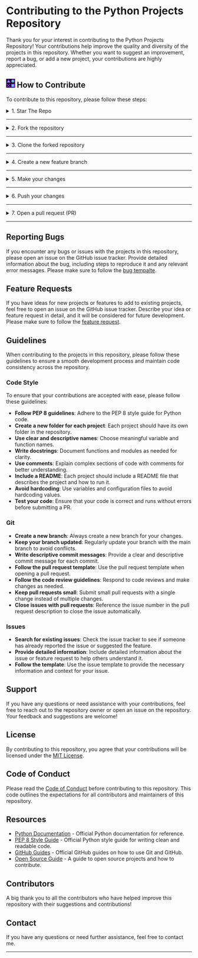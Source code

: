 # Contributing to the Python Projects Repository

Thank you for your interest in contributing to the Python Projects Repository! Your contributions help improve the quality and diversity of the projects in this repository. Whether you want to suggest an improvement, report a bug, or add a new project, your contributions are highly appreciated.

## ![image](assets\contributing.png) How to Contribute

To contribute to this repository, please follow these steps:

<details>
<summary>
1. Star The Repo
</summary>

Star the repo by pressing the top most-right button to start your wonderful journey

![star repo](https://docs.github.com/assets/images/help/stars/starring-a-repository.png)

</details>

---

<details>
<summary>
2. Fork the repository
</summary>

Click the [**"Fork"**](https://github.com/vrm-piyush/python-mini-project) button on the top right corner of this page to create a copy of the repository in your GitHub account.

![fork image](https://upload.wikimedia.org/wikipedia/commons/3/38/GitHub_Fork_Button.png)

</details>

---

<details>
<summary>
3. Clone the forked repository
</summary>

- **Method 1:** GitHub Desktop

> ⚠️ **NOTE:** If you're not familiar with Git, using **GitHub Desktop Application** is a better start. If you choose this method, make sure to download it before continuing reading.
>
> ❗❗ Access link to download [**here**](https://desktop.github.com).

Learn more about how to clone the remote respository on your local machine using **GitHub Desktop** [here](https://docs.github.com/en/desktop/contributing-and-collaborating-using-github-desktop/adding-and-cloning-repositories/cloning-and-forking-repositories-from-github-desktop#cloning-a-repository).

- **Method 2:** Git

Use the following command to clone the forked repository to your local machine

```bash
git clone https://github.com/vrm-piyush/Python-Projects.git
```

> This makes a local copy of the repository in your machine.

Learn more about [forking](https://help.github.com/en/github/getting-started-with-github/fork-a-repo) and [cloning a repo](https://docs.github.com/en/github/creating-cloning-and-archiving-repositories/cloning-a-repository).

</details>

---

<details>
<summary>
4. Create a new feature branch 
</summary>

Always keep your local copy of the repository updated with the original repository.
Before making any changes and/or in an appropriate interval, follow the following steps:

- **Method 1:** GitHub Desktop

Learn more about how to create new branch [here](https://docs.github.com/en/desktop/contributing-and-collaborating-using-github-desktop/making-changes-in-a-branch/managing-branches#creating-a-branch) and how to fetch and pull origin from/to your local machine [here](https://docs.github.com/en/desktop/contributing-and-collaborating-using-github-desktop/keeping-your-local-repository-in-sync-with-github/syncing-your-branch).

Learn more about how to fetch and pull origin from/to your local machine using **GitHub Desktop** [here](https://docs.github.com/en/desktop/contributing-and-collaborating-using-github-desktop/keeping-your-local-repository-in-sync-with-github/syncing-your-branch).

- **Method 2:** Git

Run the following commands **_carefully_** to update your local repository

```sh
# If you cloned a while ago, get the latest changes from upstream
git checkout <master>
git pull upstream <master>

# Make a feature branch (Always check your current branch is up to date before creating a new branch from it to avoid merge conflicts)
git checkout -b <feature-branch-name>

#
```

</details>

---

<details>
<summary>
5. Make your changes
</summary>

- Create a folder in
  [projects directory](https://github.com/vrm-piyush/python-projects) according to your project name.
  > The folder name should follow the following format "YourProjectNameHere". For example: DiceStimulator
- Write your code and add to the respective folder in the projects directory, locally.
- Don't forget to add a `README.md` in your folder, according to the
  [README_TEMPLATE.](README_TEMPLATE.md)

Implement your changes or additions to the project and commit them to your branch:

```bash
git add .
git commit -m "Your descriptive commit message"
```

</details>

---

<details>
<summary>
6. Push your changes
</summary>

Push your branch to your forked repository with the following command:

```bash
git push origin feature-branch-name
```

</details>

---

<details>
<summary>
7. Open a pull request (PR)
</summary>

- **Method 1:** GitHub Desktop

Learn more how to pull request from your local machine using **GitHub Desktop** to the main repo [here](https://docs.github.com/en/desktop/contributing-and-collaborating-using-github-desktop/working-with-your-remote-repository-on-github-or-github-enterprise/viewing-a-pull-request-in-github-desktop).

- **Method 2:** Git

Go to the GitHub page of _your fork_, and **make a pull request**:

![pull request image](https://i.ytimg.com/vi/rgbCcBNZcdQ/maxresdefault.jpg)

Read more about pull requests on the [GitHub help pages](https://help.github.com/en/github/collaborating-with-issues-and-pull-requests/creating-a-pull-request).

Now wait, until _your Pull Request_ is approved! If there are any conflicts, you will get a notification.

</details>

---

## Reporting Bugs

If you encounter any bugs or issues with the projects in this repository, please open an issue on the GitHub issue tracker. Provide detailed information about the bug, including steps to reproduce it and any relevant error messages. Please make sure to follow the [bug tempalte](.github\ISSUE_TEMPLATE\bug_report.md).

## Feature Requests

If you have ideas for new projects or features to add to existing projects, feel free to open an issue on the GitHub issue tracker. Describe your idea or feature request in detail, and it will be considered for future development. Please make sure to follow the [feature request](.github\ISSUE_TEMPLATE\feature_request.md).

## Guidelines

When contributing to the projects in this repository, please follow these guidelines to ensure a smooth development process and maintain code consistency across the repository.

### Code Style

To ensure that your contributions are accepted with ease, please follow these guidelines:

- **Follow PEP 8 guidelines**: Adhere to the PEP 8 style guide for Python code.
- **Create a new folder for each project**: Each project should have its own folder in the repository.
- **Use clear and descriptive names**: Choose meaningful variable and function names.
- **Write docstrings**: Document functions and modules as needed for clarity.
- **Use comments**: Explain complex sections of code with comments for better understanding.
- **Include a README**: Each project should include a README file that describes the project and how to run it.
- **Avoid hardcoding**: Use variables and configuration files to avoid hardcoding values.
- **Test your code**: Ensure that your code is correct and runs without errors before submitting a PR.

### Git

- **Create a new branch**: Always create a new branch for your changes.
- **Keep your branch updated**: Regularly update your branch with the main branch to avoid conflicts.
- **Write descriptive commit messages**: Provide a clear and descriptive commit message for each commit.
- **Follow the pull request template**: Use the pull request template when opening a pull request.
- **Follow the code review guidelines**: Respond to code reviews and make changes as needed.
- **Keep pull requests small**: Submit small pull requests with a single change instead of multiple changes.
- **Close issues with pull requests**: Reference the issue number in the pull request description to close the issue automatically.

### Issues

- **Search for existing issues**: Check the issue tracker to see if someone has already reported the issue or suggested the feature.
- **Provide detailed information**: Include detailed information about the issue or feature request to help others understand it.
- **Follow the template**: Use the issue template to provide the necessary information and context for your issue.

## Support

If you have any questions or need assistance with your contributions, feel free to reach out to the repository owner or open an issue on the repository. Your feedback and suggestions are welcome!

## License

By contributing to this repository, you agree that your contributions will be licensed under the [MIT License](LICENSE).

## Code of Conduct

Please read the [Code of Conduct](CODE_OF_CONDUCT.md) before contributing to this repository. This code outlines the expectations for all contributors and maintainers of this repository.

## Resources

- [Python Documentation](https://docs.python.org/3/) - Official Python documentation for reference.
- [PEP 8 Style Guide](https://www.python.org/dev/peps/pep-0008/) - Official Python style guide for writing clean and readable code.
- [GitHub Guides](https://guides.github.com/) - Official GitHub guides on how to use Git and GitHub.
- [Open Source Guide](https://opensource.guide/) - A guide to open source projects and how to contribute.

## Contributors

A big thank you to all the contributors who have helped improve this repository with their suggestions and contributions!

## Contact

If you have any questions or need further assistance, feel free to contact me.

---
